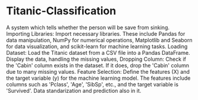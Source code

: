 # Titanic-Classification 
A system which tells whether the person will be save from sinking. 
Importing Libraries: Import necessary libraries.
These include Pandas for data manipulation, NumPy for numerical operations, Matplotlib and Seaborn for data visualization, and scikit-learn for machine learning tasks.
Loading Dataset: Load the Titanic dataset from a CSV file into a Pandas DataFrame. 
Display the data, handling the missing values, Dropping Column: Check if the 'Cabin' column exists in the dataset. If it does, drop the 'Cabin' column due to many missing values.
Feature Selection: Define the features (X) and the target variable (y) for the machine learning model. The features include columns such as 'Pclass', 'Age', 'SibSp', etc., and the target variable is 'Survived'.
Data standarization and prediction also in it.
